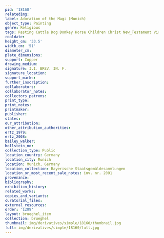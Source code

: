```yaml
---
pid: '18160'
relatedimg: 
label: Adoration of the Magi (Munich)
object_type: Painting
genre: Religious
tags: Resting Cattle Dog Donkey Horse Children Christ New_Testament Virgin_Mary
realdate: 
height_cm: '33.5'
width_cm: '51'
diameter_cm: 
plate_dimensions: 
support: Copper
drawing_medium: 
signature: I.I. BREV. IN. F.
signature_location: 
support_marks: 
further_inscription: 
collaborators: 
collaborator_notes: 
collectors_patrons: 
print_type: 
print_notes: 
printmaker: 
publisher: 
states: 
our_attribution: 
other_attribution_authorities: 
ertz_1979: 
ertz_2008: 
bailey_walker: 
hollstein_no: 
collection_type: Public
location_country: Germany
location_city: Munich
location: Munich, Germany
location_collection: Bayerische Staatsgemäldesammlungen
location_or_most_recent_sale_notes: inv. nr. 2001
provenance: 
bibliography: 
exhibition_history: 
related_works: 
copies_and_variants: 
curatorial_files: 
external_resources: 
order: '1209'
layout: brueghel_item
collection: brueghel
thumbnail: img/derivatives/simple/18160/thumbnail.jpg
full: img/derivatives/simple/18160/full.jpg
---
```

